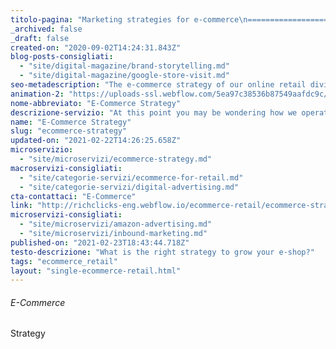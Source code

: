 ```yaml
---
titolo-pagina: "Marketing strategies for e-commerce\n==================================="
_archived: false
_draft: false
created-on: "2020-09-02T14:24:31.843Z"
blog-posts-consigliati:
  - "site/digital-magazine/brand-storytelling.md"
  - "site/digital-magazine/google-store-visit.md"
seo-metadescription: "The e-commerce strategy of our online retail division: make your message effective and bring your users to the right place."
animation-2: "https://uploads-ssl.webflow.com/5ea97c38536b87549aafdc9c/5ee1160cf9b8e4c1f9f22a3f_giallo.json"
nome-abbreviato: "E-Commerce Strategy"
descrizione-servizio: "At this point you may be wondering how we operate and why we consider ourselves experts in E-Commerce, keep reading and you will find out.  \n\n### Analysis of the initial situation: growth opportunities.\n\nWhen we take on a new E-Commerce project, we start by doing a general brand research, with the specific intent of understanding the values ​​of the brand and the story it wants to tell the audience.\n\nThe purpose of this research is dedicated to the initial definition of KPIs (Key Performance Indicators, the fundamental goals for the business to keep an eye on, in order to evaluate the effectiveness of the strategy during the work) and of the USP - the acronym for Unique Selling Point -, the distinctive feature of the brand that allows it to differentiate itself from its competitors, which must be central, a pivot point to the entire strategy.\n\nOnce defined the KPIs and the USP together with the client, we take care of identifying what has been done up to that point in terms of marketing strategy; we also make sure to check what tone of voice has been used, a very important factor in terms of content marketing.\n\nThen we establish which results can be obtained in the immediately following period and in the long term, listening carefully to the wishes and needs of the client to complete the pre-analysis and determine the growth opportunities, the positioning to adopt - with respect to the competitors - and the market of reference.\n\n### **The highlights of our strategy: UX, SEO, ADV, Content and Marketing Automation.**\n\nTaking into account the opportunities and achievable results, the next step is to analyse the current state of all the client's platforms and digital assets, keeping in mind the 4 main pillars from which to create their digital ecosystem: **E-Shop**, **SEO**, **Content** and **Ads**.  \n\n#### Architecture and usability of the online shop.  \n\nWe assess the current state of the website architecture to understand where we can improve it. We proceed with usability and how to get the right information to the user as quickly as possible. This point is often underestimated by clients themselves who tend to think that the game is all about advertising campaigns or SEO.\n\n#### **SEO optimisation.**  \n\nAs the second step of the analysis, we look at organic positioning. We always do a technical audit to measure how the site 'communicates' with the search engines. Through the use of industry-leading tools, we are able to advise you on the corrective measures to be taken.\n\nWe then go on to draw up an SEO strategy that includes choosing the keywords with the highest potential, writing all the on-page optimisations and analysing the content and how to create interesting and original content based on user needs. In short, a real [SEO strategy for e-commerce](/ecommerce-retail/ecommerce-seo-agency).  \n\n#### **Performance Campaigns.**\n\nA fundamental point is the evaluation of the status of the [Digital Advertising](/digital-advertising) campaigns carried out up to that moment, going to capture in detail the weaknesses and shortcomings, trying to understand how to act in view of optimisation to maximise profits. Other possible advertising channels not used by your brand will also be evaluated.\n\nIf you have never run a campaign before, we will create a launch strategy to make the most of the available media budget.\n\nAs a Google Premier Partner and Facebook Marketing Partner we can take advantage of the strategic support of the two main online communication channels.\n\n#### **Content Marketing.**  \n\nWe will assess various aspects related to content, how it narrates your brand and your products within it, both on the website and on Social Networks.\n\nIn this area we will focus particularly on the content of the editorial plan, highlighting any inconsistencies and strengths.\n\nContent can also be generated outside the website, using external platforms or through [Influencer Marketing campaigns](/microservizi/influencer-marketing).\n\n#### **Marketing Automation.**  \n\nThere is no successful e-commerce without a [Marketing Automation strategy](/rich-tools/marketing-automation). Email is still the medium that converts the most, so it is unthinkable to create a successful strategy without the email channel.\n\nWe will support you in choosing the most suitable platform and developing a strategy. If you do not have internal resources, we will also help you with the operational implementation of your strategy.  \n\n###### **So, shall we start?**\n\nContact us for more information and to start the conversation, we will put our E-commerce department at your disposal."
name: "E-Commerce Strategy"
slug: "ecommerce-strategy"
updated-on: "2021-02-22T14:26:25.658Z"
microservizio:
  - "site/microservizi/ecommerce-strategy.md"
macroservizi-consigliati:
  - "site/categorie-servizi/ecommerce-for-retail.md"
  - "site/categorie-servizi/digital-advertising.md"
cta-contattaci: "E-Commerce"
link: "http://richclicks-eng.webflow.io/ecommerce-retail/ecommerce-strategy"
microservizi-consigliati:
  - "site/microservizi/amazon-advertising.md"
  - "site/microservizi/inbound-marketing.md"
published-on: "2021-02-23T18:43:44.718Z"
testo-descrizione: "What is the right strategy to grow your e-shop?"
tags: "ecommerce_retail"
layout: "single-ecommerce-retail.html"
---
```


###### E-Commerce  
Strategy
